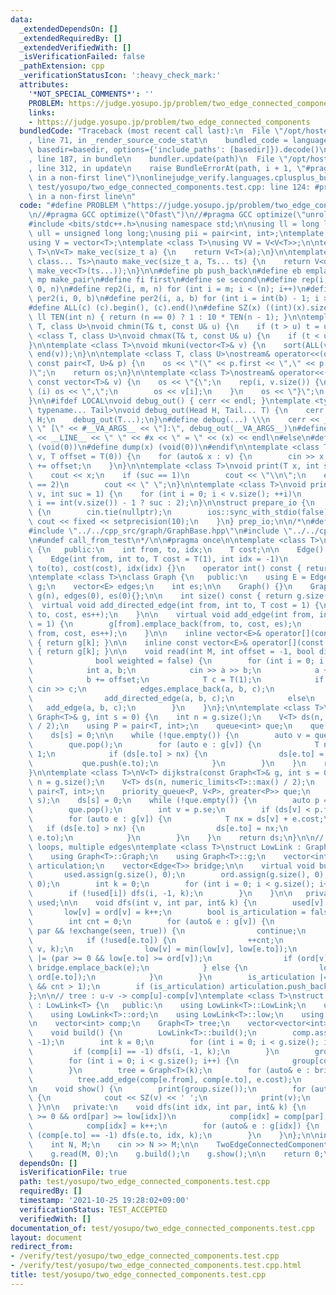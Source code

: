 ```yaml
---
data:
  _extendedDependsOn: []
  _extendedRequiredBy: []
  _extendedVerifiedWith: []
  _isVerificationFailed: false
  _pathExtension: cpp
  _verificationStatusIcon: ':heavy_check_mark:'
  attributes:
    '*NOT_SPECIAL_COMMENTS*': ''
    PROBLEM: https://judge.yosupo.jp/problem/two_edge_connected_components
    links:
    - https://judge.yosupo.jp/problem/two_edge_connected_components
  bundledCode: "Traceback (most recent call last):\n  File \"/opt/hostedtoolcache/Python/3.10.2/x64/lib/python3.10/site-packages/onlinejudge_verify/documentation/build.py\"\
    , line 71, in _render_source_code_stat\n    bundled_code = language.bundle(stat.path,\
    \ basedir=basedir, options={'include_paths': [basedir]}).decode()\n  File \"/opt/hostedtoolcache/Python/3.10.2/x64/lib/python3.10/site-packages/onlinejudge_verify/languages/cplusplus.py\"\
    , line 187, in bundle\n    bundler.update(path)\n  File \"/opt/hostedtoolcache/Python/3.10.2/x64/lib/python3.10/site-packages/onlinejudge_verify/languages/cplusplus_bundle.py\"\
    , line 312, in update\n    raise BundleErrorAt(path, i + 1, \"#pragma once found\
    \ in a non-first line\")\nonlinejudge_verify.languages.cplusplus_bundle.BundleErrorAt:\
    \ test/yosupo/two_edge_connected_components.test.cpp: line 124: #pragma once found\
    \ in a non-first line\n"
  code: "#define PROBLEM \"https://judge.yosupo.jp/problem/two_edge_connected_components\"\
    \n//#pragma GCC optimize(\"Ofast\")\n//#pragma GCC optimize(\"unroll-loops\")\n\
    #include <bits/stdc++.h>\nusing namespace std;\n\nusing ll = long long;\nusing\
    \ ull = unsigned long long;\nusing pii = pair<int, int>;\ntemplate <class T>\n\
    using V = vector<T>;\ntemplate <class T>\nusing VV = V<V<T>>;\n\ntemplate <class\
    \ T>\nV<T> make_vec(size_t a) {\n    return V<T>(a);\n}\n\ntemplate <class T,\
    \ class... Ts>\nauto make_vec(size_t a, Ts... ts) {\n    return V<decltype(make_vec<T>(ts...))>(a,\
    \ make_vec<T>(ts...));\n}\n\n#define pb push_back\n#define eb emplace_back\n#define\
    \ mp make_pair\n#define fi first\n#define se second\n#define rep(i, n) rep2(i,\
    \ 0, n)\n#define rep2(i, m, n) for (int i = m; i < (n); i++)\n#define per(i, b)\
    \ per2(i, 0, b)\n#define per2(i, a, b) for (int i = int(b) - 1; i >= int(a); i--)\n\
    #define ALL(c) (c).begin(), (c).end()\n#define SZ(x) ((int)(x).size())\n\nconstexpr\
    \ ll TEN(int n) { return (n == 0) ? 1 : 10 * TEN(n - 1); }\n\ntemplate <class\
    \ T, class U>\nvoid chmin(T& t, const U& u) {\n    if (t > u) t = u;\n}\ntemplate\
    \ <class T, class U>\nvoid chmax(T& t, const U& u) {\n    if (t < u) t = u;\n\
    }\n\ntemplate <class T>\nvoid mkuni(vector<T>& v) {\n    sort(ALL(v));\n    v.erase(unique(ALL(v)),\
    \ end(v));\n}\n\ntemplate <class T, class U>\nostream& operator<<(ostream& os,\
    \ const pair<T, U>& p) {\n    os << \"(\" << p.first << \",\" << p.second << \"\
    )\";\n    return os;\n}\n\ntemplate <class T>\nostream& operator<<(ostream& os,\
    \ const vector<T>& v) {\n    os << \"{\";\n    rep(i, v.size()) {\n        if\
    \ (i) os << \",\";\n        os << v[i];\n    }\n    os << \"}\";\n    return os;\n\
    }\n\n#ifdef LOCAL\nvoid debug_out() { cerr << endl; }\ntemplate <typename Head,\
    \ typename... Tail>\nvoid debug_out(Head H, Tail... T) {\n    cerr << \" \" <<\
    \ H;\n    debug_out(T...);\n}\n#define debug(...) \\\n    cerr << __LINE__ <<\
    \ \" [\" << #__VA_ARGS__ << \"]:\", debug_out(__VA_ARGS__)\n#define dump(x) cerr\
    \ << __LINE__ << \" \" << #x << \" = \" << (x) << endl\n#else\n#define debug(...)\
    \ (void(0))\n#define dump(x) (void(0))\n#endif\n\ntemplate <class T>\nvoid scan(vector<T>&\
    \ v, T offset = T(0)) {\n    for (auto& x : v) {\n        cin >> x;\n        x\
    \ += offset;\n    }\n}\n\ntemplate <class T>\nvoid print(T x, int suc = 1) {\n\
    \    cout << x;\n    if (suc == 1)\n        cout << \"\\n\";\n    else if (suc\
    \ == 2)\n        cout << \" \";\n}\n\ntemplate <class T>\nvoid print(const vector<T>&\
    \ v, int suc = 1) {\n    for (int i = 0; i < v.size(); ++i)\n        print(v[i],\
    \ i == int(v.size()) - 1 ? suc : 2);\n}\n\nstruct prepare_io {\n    prepare_io()\
    \ {\n        cin.tie(nullptr);\n        ios::sync_with_stdio(false);\n       \
    \ cout << fixed << setprecision(10);\n    }\n} prep_io;\n\n/*\n#define call_from_test\n\
    #include \"../../cpp_src/graph/GraphBase.hpp\"\n#include \"../../cpp_src/graph/LCA.hpp\"\
    \n#undef call_from_test\n*/\n\n#pragma once\n\ntemplate <class T>\nclass Edge\
    \ {\n   public:\n    int from, to, idx;\n    T cost;\n\n    Edge() = default;\n\
    \    Edge(int from, int to, T cost = T(1), int idx = -1)\n        : from(from),\
    \ to(to), cost(cost), idx(idx) {}\n    operator int() const { return to; }\n};\n\
    \ntemplate <class T>\nclass Graph {\n   public:\n    using E = Edge<T>;\n    vector<vector<E>>\
    \ g;\n    vector<E> edges;\n    int es;\n\n    Graph() {}\n    Graph(int n) :\
    \ g(n), edges(0), es(0){};\n\n    int size() const { return g.size(); }\n\n  \
    \  virtual void add_directed_edge(int from, int to, T cost = 1) {\n        g[from].emplace_back(from,\
    \ to, cost, es++);\n    }\n\n    virtual void add_edge(int from, int to, T cost\
    \ = 1) {\n        g[from].emplace_back(from, to, cost, es);\n        g[to].emplace_back(to,\
    \ from, cost, es++);\n    }\n\n    inline vector<E>& operator[](const int& k)\
    \ { return g[k]; }\n\n    inline const vector<E>& operator[](const int& k) const\
    \ { return g[k]; }\n\n    void read(int M, int offset = -1, bool directed = false,\n\
    \              bool weighted = false) {\n        for (int i = 0; i < M; i++) {\n\
    \            int a, b;\n            cin >> a >> b;\n            a += offset;\n\
    \            b += offset;\n            T c = T(1);\n            if (weighted)\
    \ cin >> c;\n            edges.emplace_back(a, b, c);\n            if (directed)\n\
    \                add_directed_edge(a, b, c);\n            else\n             \
    \   add_edge(a, b, c);\n        }\n    }\n};\n\ntemplate <class T>\nV<T> bfs(const\
    \ Graph<T>& g, int s = 0) {\n    int n = g.size();\n    V<T> ds(n, numeric_limits<T>::max()\
    \ / 2);\n    using P = pair<T, int>;\n    queue<int> que;\n    que.push(s);\n\
    \    ds[s] = 0;\n\n    while (!que.empty()) {\n        auto v = que.front();\n\
    \        que.pop();\n        for (auto e : g[v]) {\n            T nx = ds[v] +\
    \ 1;\n            if (ds[e.to] > nx) {\n                ds[e.to] = nx;\n     \
    \           que.push(e.to);\n            }\n        }\n    }\n    return ds;\n\
    }\n\ntemplate <class T>\nV<T> dijkstra(const Graph<T>& g, int s = 0) {\n    int\
    \ n = g.size();\n    V<T> ds(n, numeric_limits<T>::max() / 2);\n    using P =\
    \ pair<T, int>;\n    priority_queue<P, V<P>, greater<P>> que;\n    que.emplace(0,\
    \ s);\n    ds[s] = 0;\n    while (!que.empty()) {\n        auto p = que.top();\n\
    \        que.pop();\n        int v = p.se;\n        if (ds[v] < p.fi) continue;\n\
    \        for (auto e : g[v]) {\n            T nx = ds[v] + e.cost;\n         \
    \   if (ds[e.to] > nx) {\n                ds[e.to] = nx;\n                que.emplace(nx,\
    \ e.to);\n            }\n        }\n    }\n    return ds;\n}\n\n// allow self\
    \ loops, multiple edges\ntemplate <class T>\nstruct LowLink : Graph<T> {\n   public:\n\
    \    using Graph<T>::Graph;\n    using Graph<T>::g;\n    vector<int> ord, low,\
    \ articulation;\n    vector<Edge<T>> bridge;\n\n    virtual void build() {\n \
    \       used.assign(g.size(), 0);\n        ord.assign(g.size(), 0);\n        low.assign(g.size(),\
    \ 0);\n        int k = 0;\n        for (int i = 0; i < g.size(); i++) {\n    \
    \        if (!used[i]) dfs(i, -1, k);\n        }\n    }\n\n   private:\n    vector<int>\
    \ used;\n\n    void dfs(int v, int par, int& k) {\n        used[v] = true;\n \
    \       low[v] = ord[v] = k++;\n        bool is_articulation = false, seen = false;\n\
    \        int cnt = 0;\n        for (auto& e : g[v]) {\n            if (e.to ==\
    \ par && !exchange(seen, true)) {\n                continue;\n            }\n\
    \            if (!used[e.to]) {\n                ++cnt;\n                dfs(e.to,\
    \ v, k);\n                low[v] = min(low[v], low[e.to]);\n                is_articulation\
    \ |= (par >= 0 && low[e.to] >= ord[v]);\n                if (ord[v] < low[e.to])\
    \ bridge.emplace_back(e);\n            } else {\n                low[v] = min(low[v],\
    \ ord[e.to]);\n            }\n        }\n        is_articulation |= (par == -1\
    \ && cnt > 1);\n        if (is_articulation) articulation.push_back(v);\n    }\n\
    };\n\n// tree : u-v -> comp[u]-comp[v]\ntemplate <class T>\nstruct TwoEdgeConnectedComponents\
    \ : LowLink<T> {\n   public:\n    using LowLink<T>::LowLink;\n    using LowLink<T>::g;\n\
    \    using LowLink<T>::ord;\n    using LowLink<T>::low;\n    using LowLink<T>::bridge;\n\
    \n    vector<int> comp;\n    Graph<T> tree;\n    vector<vector<int>> group;\n\n\
    \    void build() {\n        LowLink<T>::build();\n        comp.assign(g.size(),\
    \ -1);\n        int k = 0;\n        for (int i = 0; i < g.size(); i++) {\n   \
    \         if (comp[i] == -1) dfs(i, -1, k);\n        }\n        group.resize(k);\n\
    \        for (int i = 0; i < g.size(); i++) {\n            group[comp[i]].emplace_back(i);\n\
    \        }\n        tree = Graph<T>(k);\n        for (auto& e : bridge) {\n  \
    \          tree.add_edge(comp[e.from], comp[e.to], e.cost);\n        }\n    }\n\
    \n    void show() {\n        print(group.size());\n        for (auto& v : group)\
    \ {\n            cout << SZ(v) << ' ';\n            print(v);\n        }\n   \
    \ }\n\n   private:\n    void dfs(int idx, int par, int& k) {\n        if (par\
    \ >= 0 && ord[par] >= low[idx])\n            comp[idx] = comp[par];\n        else\n\
    \            comp[idx] = k++;\n        for (auto& e : g[idx]) {\n            if\
    \ (comp[e.to] == -1) dfs(e.to, idx, k);\n        }\n    }\n};\n\nint main() {\n\
    \    int N, M;\n    cin >> N >> M;\n\n    TwoEdgeConnectedComponents<int> g(N);\n\
    \    g.read(M, 0);\n    g.build();\n    g.show();\n\n    return 0;\n}"
  dependsOn: []
  isVerificationFile: true
  path: test/yosupo/two_edge_connected_components.test.cpp
  requiredBy: []
  timestamp: '2021-10-25 19:28:02+09:00'
  verificationStatus: TEST_ACCEPTED
  verifiedWith: []
documentation_of: test/yosupo/two_edge_connected_components.test.cpp
layout: document
redirect_from:
- /verify/test/yosupo/two_edge_connected_components.test.cpp
- /verify/test/yosupo/two_edge_connected_components.test.cpp.html
title: test/yosupo/two_edge_connected_components.test.cpp
---
```

